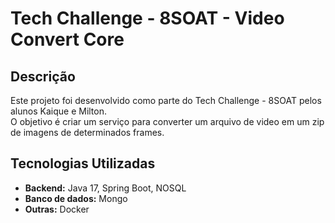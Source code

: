 # Tech Challenge - 8SOAT  -  Video Convert Core

## Descrição  
Este projeto foi desenvolvido como parte do Tech Challenge - 8SOAT pelos alunos Kaique e Milton.  
O objetivo é criar um serviço para converter um arquivo de video em um zip de imagens de determinados frames.

## Tecnologias Utilizadas
- **Backend:** Java 17, Spring Boot, NOSQL
- **Banco de dados:** Mongo
- **Outras:** Docker
